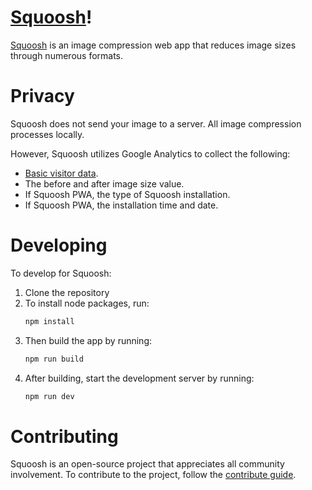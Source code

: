 # [Squoosh]!

[Squoosh] is an image compression web app that reduces image sizes through numerous formats.

# Privacy

Squoosh does not send your image to a server. All image compression processes locally.

However, Squoosh utilizes Google Analytics to collect the following:

- [Basic visitor data](https://support.google.com/analytics/answer/6004245?ref_topic=2919631).
- The before and after image size value.
- If Squoosh PWA, the type of Squoosh installation.
- If Squoosh PWA, the installation time and date.

# Developing

To develop for Squoosh:

1. Clone the repository
1. To install node packages, run:
   ```sh
   npm install
   ```
1. Then build the app by running:
   ```sh
   npm run build
   ```
1. After building, start the development server by running:
   ```sh
   npm run dev
   ```

# Contributing

Squoosh is an open-source project that appreciates all community involvement. To contribute to the project, follow the [contribute guide](/CONTRIBUTING.md).

[squoosh]: https://image.shizati.de
